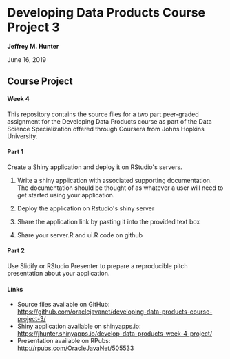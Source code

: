 # Developing Data Products Course Project 3

**Jeffrey M. Hunter**

June 16, 2019

## Course Project

#### Week 4

This repository contains the source files for a two part peer-graded assignment
for the Developing Data Products course as part of the Data Science
Specialization offered through Coursera from Johns Hopkins University.

#### Part 1

Create a Shiny application and deploy it on RStudio's servers.

1. Write a shiny application with associated supporting documentation.
   The documentation should be thought of as whatever a user will need to get
   started using your application.

1. Deploy the application on Rstudio's shiny server

1. Share the application link by pasting it into the provided text box

1. Share your server.R and ui.R code on github

#### Part 2

Use Slidify or RStudio Presenter to prepare a reproducible pitch presentation
about your application.

#### Links

* Source files available on GitHub: <a href="https://github.com/oraclejavanet/developing-data-products-course-project-3/">https://github.com/oraclejavanet/developing-data-products-course-project-3/</a>
* Shiny application available on shinyapps.io: <a href="https://jhunter.shinyapps.io/develop-data-products-week-4-project/">https://jhunter.shinyapps.io/develop-data-products-week-4-project/</a>
* Presentation available on RPubs: <a href="http://rpubs.com/OracleJavaNet/505533">http://rpubs.com/OracleJavaNet/505533</a>
